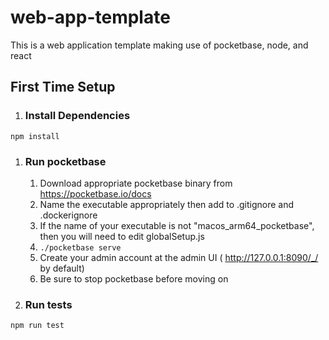 # web-app-template
This is a web application template making use of pocketbase, node, and react

## First Time Setup

1. ### Install Dependencies
```npm install```

1. ### Run pocketbase
   1. Download appropriate pocketbase binary from https://pocketbase.io/docs
   1. Name the executable appropriately then add to .gitignore and .dockerignore
   1. If the name of your executable is not "macos_arm64_pocketbase", then you will need to edit globalSetup.js
   1. ```./pocketbase serve```
   1. Create your admin account at the admin UI ( http://127.0.0.1:8090/_/ by default)
   1. Be sure to stop pocketbase before moving on

1. ### Run tests
```npm run test```